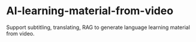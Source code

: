 # AI-learning-material-from-video
Support subtitling, translating, RAG to generate language learning material from video. 

